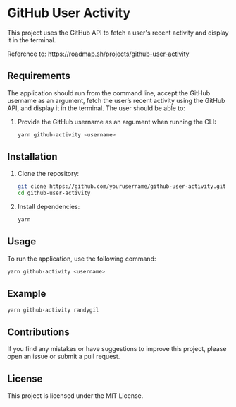 
# GitHub User Activity

This project uses the GitHub API to fetch a user's recent activity and display it in the terminal.

Reference to: https://roadmap.sh/projects/github-user-activity

## Requirements

The application should run from the command line, accept the GitHub username as an argument, fetch the user’s recent activity using the GitHub API, and display it in the terminal. The user should be able to:

1. Provide the GitHub username as an argument when running the CLI:
   ```sh
   yarn github-activity <username>
   ```

## Installation

1. Clone the repository:
   ```sh
   git clone https://github.com/yourusername/github-user-activity.git
   cd github-user-activity
   ```

2. Install dependencies:
   ```sh
   yarn
   ```

## Usage

To run the application, use the following command:

```sh
yarn github-activity <username>
```

## Example

```sh
yarn github-activity randygil
```

## Contributions

If you find any mistakes or have suggestions to improve this project, please open an issue or submit a pull request.

## License

This project is licensed under the MIT License.
